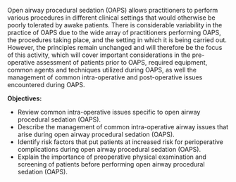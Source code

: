 Open airway procedural sedation (OAPS) allows practitioners to perform various procedures in different clinical settings that would otherwise be poorly tolerated by awake patients. There is considerable variability in the practice of OAPS due to the wide array of practitioners performing OAPS, the procedures taking place, and the setting in which it is being carried out. However, the principles remain unchanged and will therefore be the focus of this activity, which will cover important considerations in the pre-operative assessment of patients prior to OAPS, required equipment, common agents and techniques utilized during OAPS, as well the management of common intra-operative and post-operative issues encountered during OAPS.

**Objectives:**
- Review common intra-operative issues specific to open airway procedural sedation (OAPS).
- Describe the management of common intra-operative airway issues that arise during open airway procedural sedation (OAPS).
- Identify risk factors that put patients at increased risk for perioperative complications during open airway procedural sedation (OAPS).
- Explain the importance of preoperative physical examination and screening of patients before performing open airway procedural sedation (OAPS).